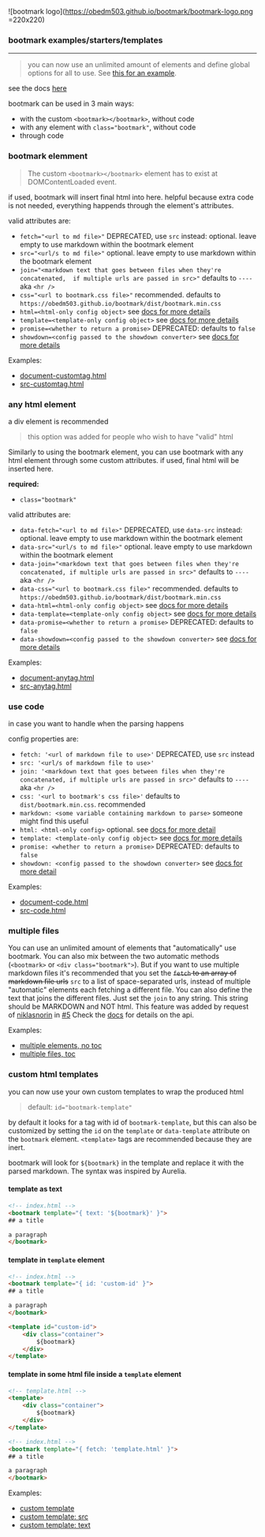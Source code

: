 ![bootmark logo](https://obedm503.github.io/bootmark/bootmark-logo.png =220x220)

### bootmark examples/starters/templates

----

> you can now use an unlimited amount of elements and define global options for all to use. See [this for an example](https://obedm503.github.io/katex-latex/).

see the docs [here](https://obedm503.github.io/bootmark/docs/)

bootmark can be used in 3 main ways:
- with the custom `<bootmark></bootmark>`, without code
- with any element with `class="bootmark"`, without code
- through code

### bootmark elemment

> The custom `<bootmark></bootmark>` element has to exist at DOMContentLoaded event.

if used, bootmark will insert final html into here. helpful because extra code is not needed, everything happends through the element's attributes.

valid attributes are:
- `fetch="<url to md file>"` DEPRECATED, use `src` instead: optional. leave empty to use markdown within the bootmark element
- `src="<url/s to md file>"` optional. leave empty to use markdown within the bootmark element
- `join="<markdown text that goes between files when they're concatenated,  if multiple urls are passed in src>"` defaults to `----` aka `<hr />`
- `css="<url to bootmark.css file>"` recommended. defaults to `https://obedm503.github.io/bootmark/dist/bootmark.min.css`
- `html=<html-only config object>` see [docs for more details](https://obedm503.github.io/bootmark/docs/)
- `template=<template-only config object>` see [docs for more details](https://obedm503.github.io/bootmark/docs/)
- `promise=<whether to return a promise>` DEPRECATED: defaults to `false`
- `showdown=<config passed to the showdown converter>` see [docs for more details](https://obedm503.github.io/bootmark/docs/)

Examples:
- [document-customtag.html](https://obedm503.github.io/bootmark/docs/document-customtag.html)
- [src-customtag.html](https://obedm503.github.io/bootmark/docs/src-customtag.html)

### any html element

a div element is recommended

> this option was added for people who wish to have "valid" html

Similarly to using the bootmark element, you can use bootmark with any html element through some custom attributes. if used, final html will be inserted here.

**required:**
- `class="bootmark"`

valid attributes are:
- `data-fetch="<url to md file>"` DEPRECATED, use `data-src` instead: optional. leave empty to use markdown within the bootmark element
- `data-src="<url/s to md file>"` optional. leave empty to use markdown within the bootmark element
- `data-join="<markdown text that goes between files when they're concatenated, if multiple urls are passed in src>"` defaults to `----` aka `<hr />`
- `data-css="<url to bootmark.css file>"` recommended. defaults to `https://obedm503.github.io/bootmark/dist/bootmark.min.css`
- `data-html=<html-only config object>` see [docs for more details](https://obedm503.github.io/bootmark/docs/)
- `data-template=<template-only config object>` see [docs for more details](https://obedm503.github.io/bootmark/docs/)
- `data-promise=<whether to return a promise>` DEPRECATED: defaults to `false`
- `data-showdown=<config passed to the showdown converter>` see [docs for more details](https://obedm503.github.io/bootmark/docs/)

Examples:
- [document-anytag.html](https://obedm503.github.io/bootmark/docs/document-anytag.html)
- [src-anytag.html](https://obedm503.github.io/bootmark/docs/src-anytag.html)

### use code

in case you want to handle when the parsing happens

config properties are:
- `fetch: '<url of markdown file to use>'` DEPRECATED, use `src` instead
- `src: '<url/s of markdown file to use>'`
- `join: '<markdown text that goes between files when they're concatenated, if multiple urls are passed in src>"` defaults to `----` aka `<hr />`
- `css: '<url to bootmark's css file>'` defaults to `dist/bootmark.min.css`. recommended
- `markdown: <some variable containing markdown to parse>` someone might find this useful
- `html: <html-only config>` optional. see [docs for more detail](https://obedm503.github.io/bootmark/docs/index.html)
- `template: <template-only config object>` see [docs for more details](https://obedm503.github.io/bootmark/docs/)
- `promise: <whether to return a promise>` DEPRECATED: defaults to `false`
- `showdown: <config passed to the showdown converter>` see [docs for more detail](https://obedm503.github.io/bootmark/docs/)

Examples:
- [document-code.html](https://obedm503.github.io/bootmark/docs/document-code.html)
- [src-code.html](https://obedm503.github.io/bootmark/docs/src-code.html)

### multiple files

You can use an unlimited amount of elements that "automatically" use bootmark. You can also mix between the two automatic methods (`<bootmark>` or `<div class="bootmark">`). But if you want to use multiple markdown files it's recommended that you set the ~~`fetch` to an array of markdown file urls~~ `src` to a list of space-separated urls, instead of multiple "automatic" elements each fetching a different file. You can also define the text that joins the different files. Just set the `join` to any string. This string should be MARKDOWN and NOT html. This feature was added by request of [niklasnorin](https://github.com/niklasnorin/) in [#5](https://github.com/obedm503/bootmark/issues/5) Check the [docs](https://obedm503.github.io/bootmark/docs/) for details on the api.

Examples:
- [multiple elements, no toc](https://obedm503.github.io/bootmark/docs/multiple-elements-no-toc.html)
- [multiple files, toc](https://obedm503.github.io/bootmark/docs/multiple-files-toc.html)

### custom html templates

you can now use your own custom templates to wrap the produced html

> default: `id="bootmark-template"`

by default it looks for a tag with id of `bootmark-template`, but this can also be customized by setting the `id` on the `template` or `data-template` attribute on the `bootmark` element. `<template>` tags are recommended because they are inert.

bootmark will look for `${bootmark}` in the template and replace it with the parsed markdown. The syntax was inspired by Aurelia.

#### template as text
```html
<!-- index.html -->
<bootmark template="{ text: '${bootmark}' }">
## a title

a paragraph
</bootmark>
```
#### template in `template` element
```html
<!-- index.html -->
<bootmark template="{ id: 'custom-id' }">
## a title

a paragraph
</bootmark>

<template id="custom-id">
	<div class="container">
		${bootmark}
	</div>
</template>
```
#### template in some html file inside a `template` element
```html
<!-- template.html -->
<template>
	<div class="container">
		${bootmark}
	</div>
</template>

<!-- index.html -->
<bootmark template="{ fetch: 'template.html' }">
## a title

a paragraph
</bootmark>
```

Examples:
- [custom template](https://obedm503.github.io/bootmark/docs/template-example.html)
- [custom template: src](https://obedm503.github.io/bootmark/docs/template-src-example.html)
- [custom template: text](https://obedm503.github.io/bootmark/docs/template-text-example.html)

